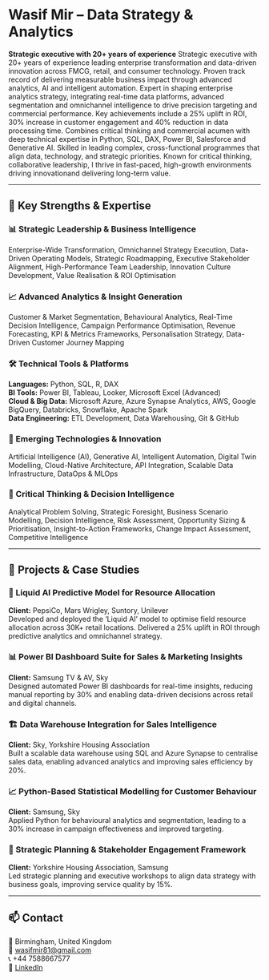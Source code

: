 # Wasif Mir – Data Strategy & Analytics

**Strategic executive with 20+ years of experience** Strategic executive with 20+ years of experience leading enterprise transformation and data-driven innovation across FMCG, retail, and consumer technology. Proven track record of delivering measurable business impact through advanced analytics, AI and intelligent automation. Expert in shaping enterprise analytics strategy, integrating real-time data platforms, advanced segmentation and omnichannel intelligence to drive precision targeting and commercial performance. Key achievements include a 25% uplift in ROI, 30% increase in customer engagement and 40% reduction in data processing time. Combines critical thinking and commercial acumen with deep technical expertise in Python, SQL, DAX, Power BI, Salesforce and Generative AI. Skilled in leading complex, cross-functional programmes that align data, technology, and strategic priorities. Known for critical thinking, collaborative leadership, I thrive in fast-paced, high-growth environments driving innovationand delivering long-term value.


---

## 🎯 Key Strengths & Expertise

### 📊 Strategic Leadership & Business Intelligence
Enterprise-Wide Transformation, Omnichannel Strategy Execution, Data-Driven Operating Models, Strategic Roadmapping, Executive Stakeholder Alignment, High-Performance Team Leadership, Innovation Culture Development, Value Realisation & ROI Optimisation

### 📈 Advanced Analytics & Insight Generation
Customer & Market Segmentation, Behavioural Analytics, Real-Time Decision Intelligence, Campaign Performance Optimisation, Revenue Forecasting, KPI & Metrics Frameworks, Personalisation Strategy, Data-Driven Customer Journey Mapping

### 🛠️ Technical Tools & Platforms
**Languages:** Python, SQL, R, DAX  
**BI Tools:** Power BI, Tableau, Looker, Microsoft Excel (Advanced)  
**Cloud & Big Data:** Microsoft Azure, Azure Synapse Analytics, AWS, Google BigQuery, Databricks, Snowflake, Apache Spark  
**Data Engineering:** ETL Development, Data Warehousing, Git & GitHub

### 🚀 Emerging Technologies & Innovation
Artificial Intelligence (AI), Generative AI, Intelligent Automation, Digital Twin Modelling, Cloud-Native Architecture, API Integration, Scalable Data Infrastructure, DataOps & MLOps

### 🧩 Critical Thinking & Decision Intelligence
Analytical Problem Solving, Strategic Foresight, Business Scenario Modelling, Decision Intelligence, Risk Assessment, Opportunity Sizing & Prioritisation, Insight-to-Action Frameworks, Change Impact Assessment, Competitive Intelligence

---

## 📂 Projects & Case Studies

### 🔮 Liquid AI Predictive Model for Resource Allocation
**Client:** PepsiCo, Mars Wrigley, Suntory, Unilever  
Developed and deployed the ‘Liquid AI’ model to optimise field resource allocation across 30K+ retail locations. Delivered a 25% uplift in ROI through predictive analytics and omnichannel strategy.

### 📊 Power BI Dashboard Suite for Sales & Marketing Insights
**Client:** Samsung TV & AV, Sky  
Designed automated Power BI dashboards for real-time insights, reducing manual reporting by 30% and enabling data-driven decisions across retail and digital channels.

### 🏗️ Data Warehouse Integration for Sales Intelligence
**Client:** Sky, Yorkshire Housing Association  
Built a scalable data warehouse using SQL and Azure Synapse to centralise sales data, enabling advanced analytics and improving sales efficiency by 20%.

### 📈 Python-Based Statistical Modelling for Customer Behaviour
**Client:** Samsung, Sky  
Applied Python for behavioural analytics and segmentation, leading to a 30% increase in campaign effectiveness and improved targeting.

### 🧭 Strategic Planning & Stakeholder Engagement Framework
**Client:** Yorkshire Housing Association, Samsung  
Led strategic planning and executive workshops to align data strategy with business goals, improving service quality by 15%.

---

## 📫 Contact

📍 Birmingham, United Kingdom  
📧 [wasifmir81@gmail.com](mailto:wasifmir81@gmail.com)  
📞 +44 7588667577  
🔗 [LinkedIn](https://www.linkedin.com)
